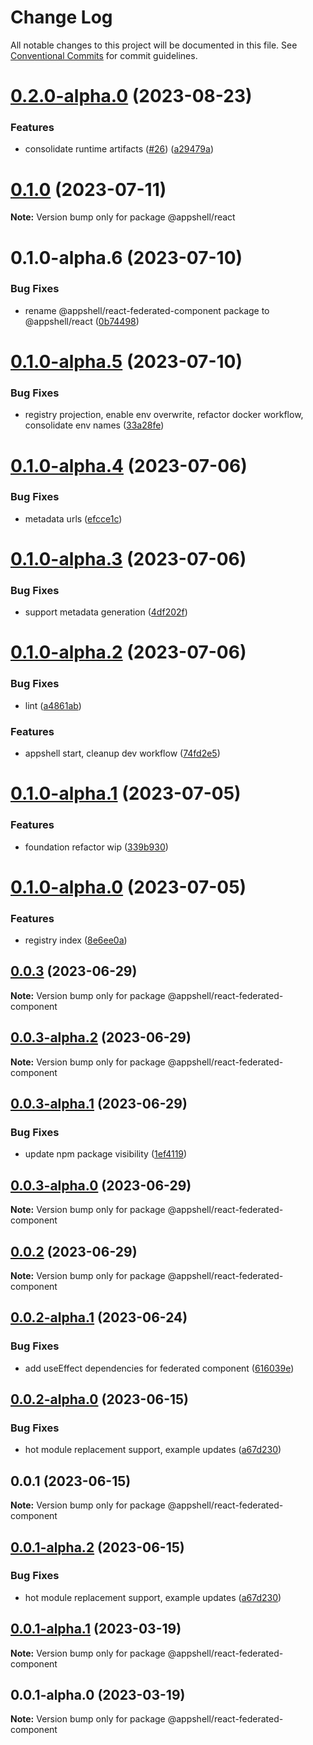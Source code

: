 # Change Log

All notable changes to this project will be documented in this file.
See [Conventional Commits](https://conventionalcommits.org) for commit guidelines.

# [0.2.0-alpha.0](https://github.com/navaris/appshell/compare/@appshell/react@0.1.0...@appshell/react@0.2.0-alpha.0) (2023-08-23)


### Features

* consolidate runtime artifacts ([#26](https://github.com/navaris/appshell/issues/26)) ([a29479a](https://github.com/navaris/appshell/commit/a29479a49f0c5ec1273c9f8e4c7384096f2d4ba0))





# [0.1.0](https://github.com/navaris/appshell/compare/@appshell/react@0.1.0-alpha.6...@appshell/react@0.1.0) (2023-07-11)

**Note:** Version bump only for package @appshell/react





# 0.1.0-alpha.6 (2023-07-10)


### Bug Fixes

* rename @appshell/react-federated-component package to @appshell/react ([0b74498](https://github.com/navaris/appshell/commit/0b74498bf17ba73db4d936c8a012af1d3b111a28))





# [0.1.0-alpha.5](https://github.com/navaris/appshell/compare/@appshell/react-federated-component@0.1.0-alpha.4...@appshell/react-federated-component@0.1.0-alpha.5) (2023-07-10)


### Bug Fixes

* registry projection, enable env overwrite, refactor docker workflow, consolidate env names ([33a28fe](https://github.com/navaris/appshell/commit/33a28fe76b58e05c5b6b6b33d4b402e52bb29e70))





# [0.1.0-alpha.4](https://github.com/navaris/appshell/compare/@appshell/react-federated-component@0.1.0-alpha.3...@appshell/react-federated-component@0.1.0-alpha.4) (2023-07-06)


### Bug Fixes

* metadata urls ([efcce1c](https://github.com/navaris/appshell/commit/efcce1ce4cb1745afa83661cae1414a73f837483))





# [0.1.0-alpha.3](https://github.com/navaris/appshell/compare/@appshell/react-federated-component@0.1.0-alpha.2...@appshell/react-federated-component@0.1.0-alpha.3) (2023-07-06)


### Bug Fixes

* support metadata generation ([4df202f](https://github.com/navaris/appshell/commit/4df202f0fd3b9ca6c660975b75eb0ac9b60225c2))





# [0.1.0-alpha.2](https://github.com/navaris/appshell/compare/@appshell/react-federated-component@0.1.0-alpha.1...@appshell/react-federated-component@0.1.0-alpha.2) (2023-07-06)


### Bug Fixes

* lint ([a4861ab](https://github.com/navaris/appshell/commit/a4861abfe82d1e0ab815aaa62cdf7907229d0136))


### Features

* appshell start, cleanup dev workflow ([74fd2e5](https://github.com/navaris/appshell/commit/74fd2e5a5acd2415482268175c7f3f16cd7c93ec))





# [0.1.0-alpha.1](https://github.com/navaris/appshell/compare/@appshell/react-federated-component@0.0.3...@appshell/react-federated-component@0.1.0-alpha.1) (2023-07-05)


### Features

* foundation refactor wip ([339b930](https://github.com/navaris/appshell/commit/339b9306accaa9aba1712f3a0dee6c4cab7ed273))





# [0.1.0-alpha.0](https://github.com/navaris/appshell/compare/@appshell/react-federated-component@0.0.3...@appshell/react-federated-component@0.1.0-alpha.0) (2023-07-05)


### Features

* registry index ([8e6ee0a](https://github.com/navaris/appshell/commit/8e6ee0a6a377584efa2ee702168025f46108b8c5))





## [0.0.3](https://github.com/navaris/appshell/compare/@appshell/react-federated-component@0.0.3-alpha.2...@appshell/react-federated-component@0.0.3) (2023-06-29)

**Note:** Version bump only for package @appshell/react-federated-component





## [0.0.3-alpha.2](https://github.com/navaris/appshell/compare/@appshell/react-federated-component@0.0.2...@appshell/react-federated-component@0.0.3-alpha.2) (2023-06-29)

**Note:** Version bump only for package @appshell/react-federated-component






## [0.0.3-alpha.1](https://github.com/navaris/appshell/compare/@appshell/react-federated-component@0.0.3-alpha.0...@appshell/react-federated-component@0.0.3-alpha.1) (2023-06-29)


### Bug Fixes

* update npm package visibility ([1ef4119](https://github.com/navaris/appshell/commit/1ef411903dd038dfc781e8ce0700811e5460c903))





## [0.0.3-alpha.0](https://github.com/navaris/appshell/compare/@appshell/react-federated-component@0.0.2-alpha.1...@appshell/react-federated-component@0.0.3-alpha.0) (2023-06-29)

**Note:** Version bump only for package @appshell/react-federated-component





## [0.0.2](https://github.com/navaris/appshell/compare/@appshell/react-federated-component@0.0.2-alpha.1...@appshell/react-federated-component@0.0.2) (2023-06-29)

**Note:** Version bump only for package @appshell/react-federated-component





## [0.0.2-alpha.1](https://github.com/navaris/appshell/compare/@appshell/react-federated-component@0.0.2-alpha.0...@appshell/react-federated-component@0.0.2-alpha.1) (2023-06-24)


### Bug Fixes

* add useEffect dependencies for federated component ([616039e](https://github.com/navaris/appshell/commit/616039ebb3f46f34db0b82acfb6ee5438a6b4731))





## [0.0.2-alpha.0](https://github.com/navaris/appshell/compare/@appshell/react-federated-component@0.0.1...@appshell/react-federated-component@0.0.2-alpha.0) (2023-06-15)


### Bug Fixes

* hot module replacement support, example updates ([a67d230](https://github.com/navaris/appshell/commit/a67d2303b40f5911373225cc0b4ccf9b67c33d11))





## 0.0.1 (2023-06-15)

**Note:** Version bump only for package @appshell/react-federated-component





## [0.0.1-alpha.2](https://github.com/navaris/appshell/compare/@appshell/react-federated-component@0.0.1-alpha.1...@appshell/react-federated-component@0.0.1-alpha.2) (2023-06-15)


### Bug Fixes

* hot module replacement support, example updates ([a67d230](https://github.com/navaris/appshell/commit/a67d2303b40f5911373225cc0b4ccf9b67c33d11))





## [0.0.1-alpha.1](https://github.com/navaris/appshell/compare/@appshell/react-federated-component@0.0.1-alpha.0...@appshell/react-federated-component@0.0.1-alpha.1) (2023-03-19)

**Note:** Version bump only for package @appshell/react-federated-component





## 0.0.1-alpha.0 (2023-03-19)

**Note:** Version bump only for package @appshell/react-federated-component
